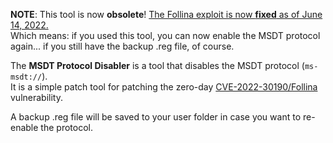 **NOTE**: This tool is now **obsolete**! [The Follina exploit is now **fixed** as of June 14, 2022.](https://www.bleepingcomputer.com/news/security/microsoft-patches-actively-exploited-follina-windows-zero-day/)  
Which means: if you used this tool, you can now enable the MSDT protocol again... if you still have the backup .reg file, of course.

The **MSDT Protocol Disabler** is a tool that disables the MSDT protocol (`ms-msdt://`).  
It is a simple patch tool for patching the zero-day [CVE-2022-30190/Follina](https://doublepulsar.com/follina-a-microsoft-office-code-execution-vulnerability-1a47fce5629e) vulnerability.

A backup .reg file will be saved to your user folder in case you want to re-enable the protocol.
